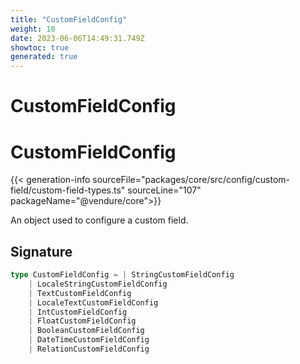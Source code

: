 ```yaml
---
title: "CustomFieldConfig"
weight: 10
date: 2023-06-06T14:49:31.749Z
showtoc: true
generated: true
---
```

<!-- This file was generated from the Vendure source. Do not modify. Instead, re-run the "docs:build" script -->

# CustomFieldConfig
<div class="symbol">


# CustomFieldConfig

{{< generation-info sourceFile="packages/core/src/config/custom-field/custom-field-types.ts" sourceLine="107" packageName="@vendure/core">}}

An object used to configure a custom field.

## Signature

```TypeScript
type CustomFieldConfig = | StringCustomFieldConfig
    | LocaleStringCustomFieldConfig
    | TextCustomFieldConfig
    | LocaleTextCustomFieldConfig
    | IntCustomFieldConfig
    | FloatCustomFieldConfig
    | BooleanCustomFieldConfig
    | DateTimeCustomFieldConfig
    | RelationCustomFieldConfig
```
</div>
